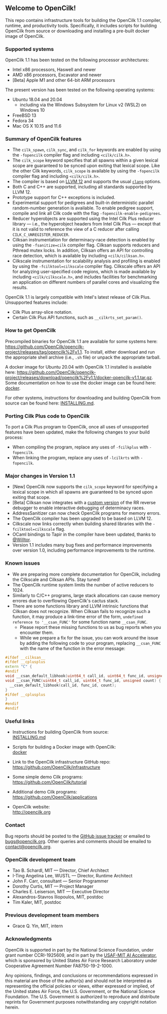 ## Welcome to OpenCilk!

This repo contains infrastructure tools for building the OpenCilk 1.1
compiler, runtime, and productivity tools.  Specifically, it includes
scripts for building OpenCilk from source or downloading and
installing a pre-built docker image of OpenCilk.

### Supported systems

OpenCilk 1.1 has been tested on the following processor architectures:

- Intel x86 processors, Haswell and newer
- AMD x86 processors, Excavator and newer
- [Beta] Apple M1 and other 64-bit ARM processors

The present version has been tested on the following operating systems:

- Ubuntu 18.04 and 20.04
  - including via the Windows Subsystem for Linux v2 (WSL2) on Windows 10
- FreeBSD 13
- Fedora 34
- Mac OS X 10.15 and 11.6

### Summary of OpenCilk features

- The `cilk_spawn`, `cilk_sync`, and `cilk_for` keywords are enabled by using
  the `-fopencilk` compiler flag and including `<cilk/cilk.h>`.
- The `cilk_scope` keyword specifies that all spawns within a given
  lexical scope are guaranteed to be synced upon exiting that lexical
  scope.  Like the other Cilk keywords, `cilk_scope` is available by
  using the `-fopencilk` compiler flag and including `<cilk/cilk.h>`.
- The compiler is based on [LLVM 12][llvm-12-doc] and supports the usual
  [`clang`][clang-12-doc] options.
- Both C and C++ are supported, including all standards supported by LLVM 12.
- Prototype support for C++ exceptions is included.
- Experimental support for pedigrees and built-in deterministic parallel 
  random-number generation is available.  To enable pedigree support, compile and
  link all Cilk code with the flag `-fopencilk-enable-pedigrees`.
- Reducer hyperobjects are supported using the Intel Cilk Plus reducer library
  — i.e., the hyperobject headers from Intel Cilk Plus — except that it is
  not valid to reference the view of a C reducer after calling
  `CILK_C_UNREGISTER_REDUCER`.
- Cilksan instrumentation for determinacy-race detection is enabled by using the
  `-fsanitize=cilk` compiler flag.  Cilksan supports reducers and Pthread mutex
  locks.  In addition, Cilksan offers an API for controlling race detection, which
  is available by including `<cilk/cilksan.h>`.
- Cilkscale instrumentation for scalability analysis and profiling is enabled by
  using the `-fcilktool=cilkscale` compiler flag.  Cilkscale offers an API for
  analyzing user-specified code regions, which is made available by including
  `<cilk/cilkscale.h>`, and includes facilities for benchmarking an application
  on different numbers of parallel cores and visualizing the results.

OpenCilk 1.1 is largely compatible with Intel's latest release of Cilk
Plus.  Unsupported features include:

- Cilk Plus array-slice notation.
- Certain Cilk Plus API functions, such as `__cilkrts_set_param()`.

### How to get OpenCilk

Precompiled binaries for OpenCilk 1.1 are available for some systems
here:
https://github.com/OpenCilk/opencilk-project/releases/tag/opencilk%2Fv1.1.
To install, either download and run the appropriate shell archive
(i.e., `.sh` file) or unpack the appropriate tarball.

A docker image for Ubuntu 20.04 with OpenCilk 1.1 installed is
available here:
https://github.com/OpenCilk/opencilk-project/releases/download/opencilk%2Fv1.1/docker-opencilk-v1.1.tar.gz.
Some documentation on how to use the docker image can be found here:
[docker](docker).

For other systems, instructions for downloading and building OpenCilk
from source can be found here: [INSTALLING.md](INSTALLING.md).

### Porting Cilk Plus code to OpenCilk

To port a Cilk Plus program to OpenCilk, once all uses of unsupported features 
have been updated, make the following changes to your build process:

- When compiling the program, replace any uses of `-fcilkplus` with `-fopencilk`.
- When linking the program, replace any uses of `-lcilkrts` with `-fopencilk`.

[llvm-12-doc]:  https://releases.llvm.org/12.0.0/docs/index.html
[clang-12-doc]: https://releases.llvm.org/12.0.0/tools/clang/docs/index.html

### Major changes in Version 1.1

- [New] OpenCilk now supports the `cilk_scope` keyword for specifying
  a lexical scope in which all spawns are guaranteed to be synced upon
  exiting that scope.
- [Beta] Cilksan now integrates with a [custom
  version](https://github.com/OpenCilk/rr) of the RR reverse debugger
  to enable interactive debugging of determinacy races.
- AddressSanitizer can now check OpenCilk programs for memory errors.
- The OpenCilk compiler has been upgraded to be based on LLVM 12.
- Cilkscale now links correctly when building shared libraries with
  the `-fcilktool=cilkscale` flag.
- OCaml bindings to Tapir in the compiler have been updated, thanks to
  [@Willtor](https://github.com/Willtor).
- Version 1.1 includes many bug fixes and performance improvements
  over version 1.0, including performance improvements to the runtime.

### Known issues

- We are preparing more complete documentation for OpenCilk, including the 
Cilkscale and Cilksan APIs.  Stay tuned!
- The OpenCilk runtime system limits the number of active reducers to 1024.
- Similarly to C/C++ programs, large stack allocations can cause memory
errores due to overflowing OpenCilk's cactus stack.
- There are some functions library and LLVM intrinsic functions that Cilksan
does not recognize.  When Cilksan fails to recognize such a function, it may
produce a link-time error of the form, `undefined reference to '__csan_FUNC'`
for some function name `__csan_FUNC`.
  - Please report these missing functions to us as bug reports when you
encounter them.
  - While we prepare a fix for the issue, you can work around the issue
by adding the following code to your program, replacing `__csan_FUNC` with
the name of the function in the error message:
```cpp
#ifdef __cilksan__
#ifdef __cplusplus
extern "C" {
#endif
void __csan_default_libhook(uint64_t call_id, uint64_t func_id, unsigned count);
void __csan_FUNC(uint64_t call_id, uint64_t func_id, unsigned count) {
  __csan_default_libhook(call_id, func_id, count);
}
#ifdef __cplusplus
}
#endif
#endif
```

### Useful links

- Instructions for building OpenCilk from source:  
  [INSTALLING.md](INSTALLING.md)

- Scripts for building a Docker image with OpenCilk:  
  [docker](docker)

- Link to the OpenCilk infrastructure GitHub repo:  
  <https://github.com/OpenCilk/infrastructure>

- Some simple demo Cilk programs:  
  <https://github.com/OpenCilk/tutorial>

- Additional demo Cilk programs:  
  <https://github.com/OpenCilk/applications>

- OpenCilk website:  
  <http://opencilk.org>

### Contact

Bug reports should be posted to the 
[GitHub issue tracker](https://github.com/OpenCilk/opencilk-project/issues)
or emailed to [bugs@opencilk.org](mailto:bugs@opencilk.org).
Other queries and comments should be emailed to
[contact@opencilk.org](mailto:contact@opencilk.org).

### OpenCilk development team

- Tao B. Schardl, MIT — Director, Chief Architect
- I-Ting Angelina Lee, WUSTL — Director, Runtime Architect
- John F. Carr, consultant — Senior Programmer
- Dorothy Curtis, MIT — Project Manager
- Charles E. Leiserson, MIT — Executive Director
- Alexandros-Stavros Iliopoulos, MIT, postdoc
- Tim Kaler, MIT, postdoc

### Previous development team members

- Grace Q. Yin, MIT, intern

### Acknowledgments

OpenCilk is supported in part by the National Science Foundation,
under grant number CCRI-1925609, and in part by the [USAF-MIT AI
Accelerator](https://aia.mit.edu/), which is sponsored by United
States Air Force Research Laboratory under Cooperative Agreement
Number FA8750-19-2-1000.

Any opinions, findings, and conclusions or recommendations expressed
in this material are those of the author(s) and should not be
interpreted as representing the official policies or views, either
expressed or implied, of the United states Air Force, the
U.S. Government, or the National Science Foundation.  The
U.S. Government is authorized to reproduce and distribute reprints for
Government purposes notwithstanding any copyright notation herein.
